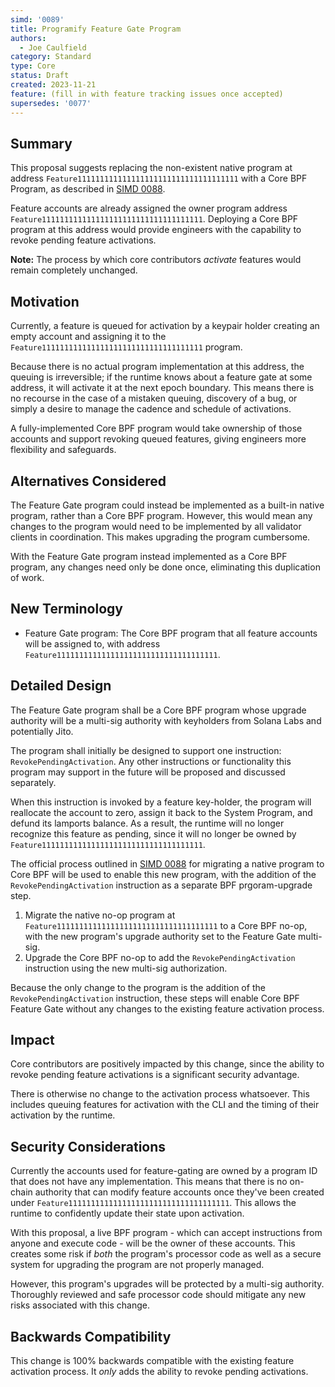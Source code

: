 ```yaml
---
simd: '0089'
title: Programify Feature Gate Program 
authors:
  - Joe Caulfield
category: Standard
type: Core
status: Draft
created: 2023-11-21
feature: (fill in with feature tracking issues once accepted)
supersedes: '0077'
---
```


## Summary

This proposal suggests replacing the non-existent native program at address
`Feature111111111111111111111111111111111111` with a Core BPF Program, as
described in
[SIMD 0088](https://github.com/solana-foundation/solana-improvement-documents/pull/88).

Feature accounts are already assigned the owner program address
`Feature111111111111111111111111111111111111`. Deploying a Core BPF program at
this address would provide engineers with the capability to revoke pending
feature activations.

**Note:** The process by which core contributors *activate* features would
remain completely unchanged.

## Motivation

Currently, a feature is queued for activation by a keypair holder creating an
empty account and assigning it to the
`Feature111111111111111111111111111111111111` program.

Because there is no actual program implementation at this address, the queuing
is irreversible; if the runtime knows about a feature gate at some address, it
will activate it at the next epoch boundary. This means there is no recourse in
the case of a mistaken queuing, discovery of a bug, or simply a desire to manage
the cadence and schedule of activations.

A fully-implemented Core BPF program would take ownership of those accounts and
support revoking queued features, giving engineers more flexibility and
safeguards.

## Alternatives Considered

The Feature Gate program could instead be implemented as a built-in native
program, rather than a Core BPF program. However, this would mean any changes to
the program would need to be implemented by all validator clients in
coordination. This makes upgrading the program cumbersome.

With the Feature Gate program instead implemented as a Core BPF program, any
changes need only be done once, eliminating this duplication of work.

## New Terminology

- Feature Gate program: The Core BPF program that all feature accounts will be
  assigned to, with address `Feature111111111111111111111111111111111111`.

## Detailed Design

The Feature Gate program shall be a Core BPF program whose upgrade authority
will be a multi-sig authority with keyholders from Solana Labs and potentially
Jito.

The program shall initially be designed to support one instruction:
`RevokePendingActivation`. Any other instructions or functionality this program
may support in the future will be proposed and discussed separately.

When this instruction is invoked by a feature key-holder, the program will
reallocate the account to zero, assign it back to the System Program, and defund
its lamports balance. As a result, the runtime will no longer recognize this
feature as pending, since it will no longer be owned by
`Feature111111111111111111111111111111111111`.

The official process outlined in 
[SIMD 0088](https://github.com/solana-foundation/solana-improvement-documents/pull/88)
for migrating a native program to Core BPF will be used to enable this new
program, with the addition of the `RevokePendingActivation` instruction as a
separate BPF prgoram-upgrade step.

1. Migrate the native no-op program at
   `Feature111111111111111111111111111111111111` to a Core BPF no-op, with the
   new program's upgrade authority set to the Feature Gate multi-sig.
2. Upgrade the Core BPF no-op to add the `RevokePendingActivation` instruction
   using the new multi-sig authorization.

Because the only change to the program is the addition of the
`RevokePendingActivation` instruction, these steps will enable Core BPF Feature
Gate without any changes to the existing feature activation process.

## Impact

Core contributors are positively impacted by this change, since the ability to
revoke pending feature activations is a significant security advantage.

There is otherwise no change to the activation process whatsoever. This includes
queuing features for activation with the CLI and the timing of their activation
by the runtime.

## Security Considerations

Currently the accounts used for feature-gating are owned by a program ID that
does not have any implementation. This means that there is no on-chain authority
that can modify feature accounts once they've been created under
`Feature111111111111111111111111111111111111`. This allows the runtime to
confidently update their state upon activation.

With this proposal, a live BPF program - which can accept instructions from
anyone and execute code - will be the owner of these accounts. This creates some
risk if *both* the program's processor code as well as a secure system for
upgrading the program are not properly managed.

However, this program's upgrades will be protected by a multi-sig authority.
Thoroughly reviewed and safe processor code should mitigate any new risks
associated with this change.

## Backwards Compatibility

This change is 100% backwards compatible with the existing feature activation
process. It *only* adds the ability to revoke pending activations.
